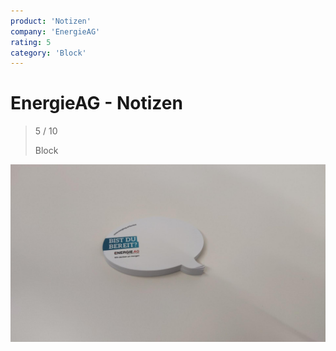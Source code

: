 ```yaml
---
product: 'Notizen'
company: 'EnergieAG'
rating: 5
category: 'Block'
---
```


# EnergieAG - Notizen
>
> 5 / 10
>
> Block

![Notizen](assets\energieag-notizen-f557e0d0-02ce-472a-9dfe-634514e6c48f.jpg)
